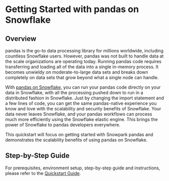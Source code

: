 # Getting Started with pandas on Snowflake

## Overview
pandas is the go-to data processing library for millions worldwide, including countless Snowflake users. However, pandas was not built to handle data at the scale organizations are operating today. Running pandas code requires transferring and loading all of the data into a single in-memory process. It becomes unwieldy on moderate-to-large data sets and breaks down completely on data sets that grow beyond what a single node can handle. 

With [pandas on Snowflake](https://docs.snowflake.com/developer-guide/snowpark/python/snowpark-pandas), you can run your pandas code directly on your data in Snowflake, with all the processing pushed down to run in a distributed fashion in Snowflake. Just by changing the import statement and a few lines of code, you can get the same pandas-native experience you know and love with the scalability and security benefits of Snowflake. Your data never leaves Snowflake, and your pandas workflows can process much more efficiently using the Snowflake elastic engine. This brings the power of Snowflake to pandas developers everywhere.

This quickstart will focus on getting started with Snowpark pandas and demonstrates the scalability benefits of using pandas on Snowflake.

## Step-by-Step Guide
For prerequisites, environment setup, step-by-step guide and instructions, please refer to the [Quickstart Guide](https://quickstarts.snowflake.com/guide/getting_started_with_pandas_on_snowflake/#0).
